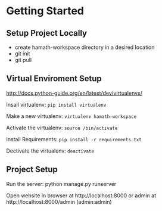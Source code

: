 # Getting Started

####

## Setup Project Locally

* create hamath-workspace directory in a desired location
* git init
* git pull

## Virtual Enviroment Setup
http://docs.python-guide.org/en/latest/dev/virtualenvs/

Insall virtualenv: ```pip install virtualenv```

Make a new virtualenv: ```virtualenv hamath-workspace```

Activate the virtualenv: ```source /bin/activate```

Install Requirements: ```pip install -r requirements.txt```

Dectivate the virtualenv: ```deactivate```

## Project Setup

Run the server: python manage.py runserver

Open website in browser at http://localhost:8000 or admin at http://localhost:8000/admin (admin:admin)

